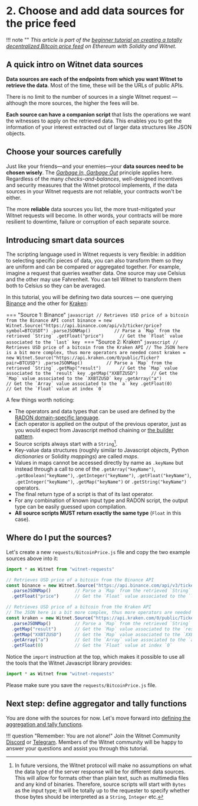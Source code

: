 # 2. Choose and add data sources for the price feed

!!! note ""
    *This article is part of the [beginner tutorial on creating a totally
    decentralized Bitcoin price feed][intro] on Ethereum with Solidity and
    Witnet.*

## A quick intro on Witnet data sources

**Data sources are each of the endpoints from which you want Witnet to
retrieve the data**. Most of the time, these will be the URLs of public APIs.

There is no limit to the number of sources in a single Witnet
request — although the more sources, the higher the fees will be.

**Each source can have a companion script** that lists the operations
we want the witnesses to apply on the retrieved data. This enables you
to get the information of your interest extracted out of larger data
structures like JSON objects.

## Choose your sources carefully

Just like your friends—and your enemies—your **data sources need to be
chosen wisely**. The *[Garbage In, Garbage Out][GIGO]* principle
applies here. Regardless of the many *checks-and-balances*,
well-designed incentives and security measures that the Witnet protocol
implements, if the data sources in your Witnet requests are not
reliable, your contracts won't be either.

The more **reliable** data sources you list, the more
trust-mitigated your Witnet requests will become. In other words, your
contracts will be more resilient to downtime, failure or corruption of
each separate source.

## Introducing smart data sources

The scripting language used in Witnet requests is very flexible: in
addition to selecting specific pieces of data, you can also transform
them so they are uniform and can be compared or aggregated together.
For example, imagine a request that queries weather data. One source may use
Celsius and the other may use Fahrenheit. You can tell Witnet to
transform them both to Celsius so they can be averaged.

In this tutorial, you will be defining two data sources — one querying
[Binance] and the other for [Kraken]:

=== "Source 1: Binance"
	```javascript
    // Retrieves USD price of a bitcoin from the Binance API
    const binance = new Witnet.Source("https://api.binance.com/api/v3/ticker/price?symbol=BTCUSDT")
      .parseJSONMap()         // Parse a `Map` from the retrieved `String`
      .getFloat("price")      // Get the `Float` value associated to the `last` key
    ```
=== "Source 2: Kraken"
	```javascript
    // Retrieves USD price of a bitcoin from the Kraken API
    // The JSON here is a bit more complex, thus more operators are needed
    const kraken = new Witnet.Source("https://api.kraken.com/0/public/Ticker?pair=BTCUSD")
      .parseJSONMap()         // Parse a `Map` from the retrieved `String`
      .getMap("result")       // Get the `Map` value associated to the `result` key
      .getMap("XXBTZUSD")     // Get the `Map` value associated to the `XXBTZUSD` key
      .getArray("a")          // Get the `Array` value associated to the `a` key
      .getFloat(0)            // Get the `Float` value at index `0`
    ```

A few things worth noticing:

- The operators and data types that can be used are defined by the
  [RADON domain-specific language][radon].
- Each operator is applied on the output of the previous operator, just
  as you would expect from Javascript method chaining or
  [the builder pattern][builder].
- Source scripts always start with a `String`[^1].
- Key-value data structures (roughly similar to Javascript *objects*,
  Python *dictionaries* or Solidity *mappings*) are called *maps*.
- Values in maps cannot be accessed directly by name as `.keyName` but
  instead through a call to one of the `.getArray("keyName")`,
  `.getBoolean("keyName")`, `.getInteger("keyName")`, `.getFloat("keyName")`,
  `.getInteger("keyName")`, `.getMap("keyName")` or `.getString("keyName")` operators.
- The final return type of a script is that of its last operator.
- For any combination of known input type and RADON script, the output
  type can be easily guessed upon compilation.
- **All source scripts MUST return exactly the same type** (`Float` in
  this case).
  
## Where do I put the sources?

Let's create a new `requests/BitcoinPrice.js` file and copy the two example
sources above into it:

```javascript
import * as Witnet from "witnet-requests"

// Retrieves USD price of a bitcoin from the Binance API
const binance = new Witnet.Source("https://api.binance.com/api/v3/ticker/price?symbol=BTCUSDT")
  .parseJSONMap()         // Parse a `Map` from the retrieved `String`
  .getFloat("price")      // Get the `Float` value associated to the `last` key

// Retrieves USD price of a bitcoin from the Kraken API
// The JSON here is a bit more complex, thus more operators are needed
const kraken = new Witnet.Source("https://api.kraken.com/0/public/Ticker?pair=BTCUSD")
  .parseJSONMap()         // Parse a `Map` from the retrieved `String`
  .getMap("result")       // Get the `Map` value associated to the `result` key
  .getMap("XXBTZUSD")     // Get the `Map` value associated to the `XXBTZUSD` key
  .getArray("a")          // Get the `Array` value associated to the `a` key
  .getFloat(0)            // Get the `Float` value at index `0`
```

Notice the `import` instruction at the top, which makes it possible to use all
the tools that the Witnet Javascript library provides:

```javascript
import * as Witnet from "witnet-requests"
```

Please make sure you save the `requests/BitcoinPrice.js` file.
  
## Next step: define aggregator and tally functions

You are done with the sources for now. Let's move forward into
[defining the aggregation and tally functions][next].

!!! question "Remember: You are not alone!"
    Join the Witnet Community [Discord] or [Telegram].
    Members of the Witnet community will be happy to answer your
    questions and assist you through this
    tutorial.

[Discord]: https://discord.gg/X4uurfP
[Telegram]: https://t.me/witnetio
[intro]: /tutorials/bitcoin-price-feed/introduction
[next]: /tutorials/bitcoin-price-feed/aggregations
[radon]: /protocol/data-requests/overview/#rad-object-notation-radon
[builder]: https://en.wikipedia.org/wiki/Builder_pattern
[GIGO]: https://en.wikipedia.org/wiki/Garbage_in,_garbage_out
[Binance]:"https://api.binance.com/api/v3/ticker/price?symbol=BTCUSDT
[Kraken]: https://api.kraken.com/0/public/Ticker?pair=BTCUSD

[^1]: In future versions, the Witnet protocol will make no assumptions
on what the data type of the server response will be for different data
sources. This will allow for formats other than plain text,
such as multimedia files and any kind of binaries. Therefore,
source scripts will start with `Bytes` as the input type; it will be
totally up to the requester to specify whether those bytes should be
interpreted as a `String`, `Integer` etc.

[^2]: One of the key features in RADON 2.0 will be
implicit type casting, which will dramatically reduce the size of
scripts.
